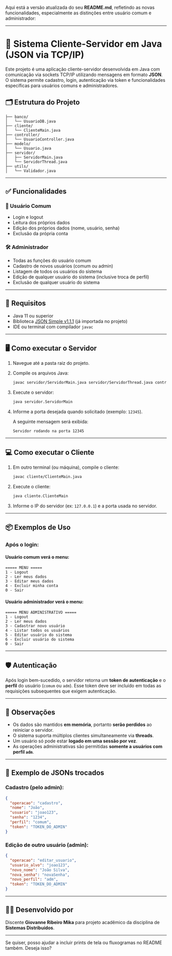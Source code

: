 Aqui está a versão atualizada do seu **README.md**, refletindo as novas funcionalidades, especialmente as distinções entre usuário comum e administrador:

---

# 📡 Sistema Cliente-Servidor em Java (JSON via TCP/IP)

Este projeto é uma aplicação cliente-servidor desenvolvida em Java com comunicação via sockets TCP/IP utilizando mensagens em formato **JSON**. O sistema permite cadastro, login, autenticação via token e funcionalidades específicas para usuários comuns e administradores.

## 🗂️ Estrutura do Projeto

```
├── banco/
│   └── UsuarioDB.java
├── cliente/
│   └── ClienteMain.java
├── controller/
│   └── UsuarioController.java
├── modelo/
│   └── Usuario.java
├── servidor/
│   ├── ServidorMain.java
│   └── ServidorThread.java
├── utils/
│   └── Validador.java
```

---

## ✅ Funcionalidades

### 👤 Usuário Comum

* Login e logout
* Leitura dos próprios dados
* Edição dos próprios dados (nome, usuário, senha)
* Exclusão da própria conta

### 🛠️ Administrador

* Todas as funções do usuário comum
* Cadastro de novos usuários (comum ou admin)
* Listagem de todos os usuários do sistema
* Edição de qualquer usuário do sistema (inclusive troca de perfil)
* Exclusão de qualquer usuário do sistema

---

## 🚀 Requisitos

* Java 11 ou superior
* Biblioteca [JSON Simple v1.1.1](https://code.google.com/archive/p/json-simple/) (já importada no projeto)
* IDE ou terminal com compilador `javac`

---

## 🖥️ Como executar o Servidor

1. Navegue até a pasta raiz do projeto.

2. Compile os arquivos Java:

   ```bash
   javac servidor/ServidorMain.java servidor/ServidorThread.java controller/UsuarioController.java banco/UsuarioDB.java modelo/Usuario.java utils/Validador.java
   ```

3. Execute o servidor:

   ```bash
   java servidor.ServidorMain
   ```

4. Informe a porta desejada quando solicitado (exemplo: `12345`).

   A seguinte mensagem será exibida:

   ```
   Servidor rodando na porta 12345
   ```

---

## 💻 Como executar o Cliente

1. Em outro terminal (ou máquina), compile o cliente:

   ```bash
   javac cliente/ClienteMain.java
   ```

2. Execute o cliente:

   ```bash
   java cliente.ClienteMain
   ```

3. Informe o IP do servidor (ex: `127.0.0.1`) e a porta usada no servidor.

---

## 📦 Exemplos de Uso

### Após o login:

#### Usuário comum verá o menu:

```
===== MENU =====
1 - Logout
2 - Ler meus dados
3 - Editar meus dados
4 - Excluir minha conta
0 - Sair
```

#### Usuário administrador verá o menu:

```
===== MENU ADMINISTRATIVO =====
1 - Logout
2 - Ler meus dados
3 - Cadastrar novo usuário
4 - Listar todos os usuários
5 - Editar usuário do sistema
6 - Excluir usuário do sistema
0 - Sair
```

---

## 🛡️ Autenticação

Após login bem-sucedido, o servidor retorna um **token de autenticação** e o **perfil** do usuário (`comum` ou `adm`). Esse token deve ser incluído em todas as requisições subsequentes que exigem autenticação.

---

## 📁 Observações

* Os dados são mantidos **em memória**, portanto **serão perdidos** ao reiniciar o servidor.
* O sistema suporta múltiplos clientes simultaneamente via **threads**.
* Um usuário só pode estar **logado em uma sessão por vez**.
* As operações administrativas são permitidas **somente a usuários com perfil `adm`**.

---

## 🧪 Exemplo de JSONs trocados

### Cadastro (pelo admin):

```json
{
  "operacao": "cadastro",
  "nome": "João",
  "usuario": "joao123",
  "senha": "1234",
  "perfil": "comum",
  "token": "TOKEN_DO_ADMIN"
}
```

### Edição de outro usuário (admin):

```json
{
  "operacao": "editar_usuario",
  "usuario_alvo": "joao123",
  "novo_nome": "João Silva",
  "nova_senha": "novaSenha",
  "novo_perfil": "adm",
  "token": "TOKEN_DO_ADMIN"
}
```

---

## 👨‍💻 Desenvolvido por

Discente **Giovanne Ribeiro Mika** para projeto acadêmico da disciplina de **Sistemas Distribuídos**.

---

Se quiser, posso ajudar a incluir prints de tela ou fluxogramas no README também. Deseja isso?
